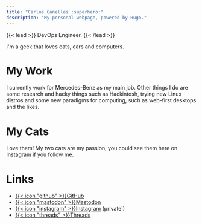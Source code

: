 ```yaml
---
title: "Carlos Cañellas :superhero:"
description: "My personal webpage, powered by Hugo."
---
```


{{< lead >}}
DevOps Engineer.
{{< /lead >}}

I'm a geek that loves cats, cars and computers.

# My Work

I currently work for Mercedes-Benz as my main job. Other things I do are some research and hacky things such as Hackintosh, trying new Linux distros and some new paradigms for computing, such as web-first desktops and the likes.

# My Cats

Love them! My two cats are my passion, you could see them here on Instagram if you follow me.

# Links

- [{{< icon "github" >}}GitHub](https://github.com/suzamax)
- [{{< icon "mastodon" >}}Mastodon](https://mastodon.social/@szmx)
- [{{< icon "instagram" >}}Instagram](https://instagram.com/suzamax.one) (private!)
- [{{< icon "threads" >}}Threads](https://threads.net/suzamax.one)

